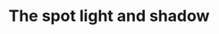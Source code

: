 ---
layout: single
title:  "The spot light and shadow"
sidebar:
  nav: "tutorials"
comments: true
---